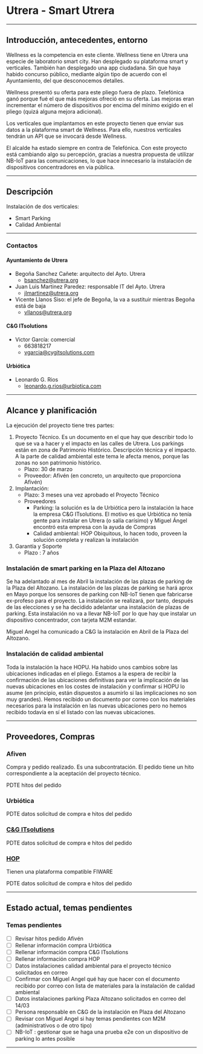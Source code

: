 # Utrera - Smart Utrera

---

## Introducción, antecedentes, entorno

Wellness es la competencia en este cliente. Wellness tiene en Utrera una especie de laboratorio smart city. Han desplegado su plataforma smart y verticales. También han desplegado una app ciudadana. Sin que haya habido concurso público, mediante algún tipo de acuerdo con el Ayuntamiento, del que desconocemos detalles.

Wellness presentó su oferta para este pliego fuera de plazo. Telefónica ganó porque fué el que más mejoras ofreció en su oferta. Las mejoras eran incrementar el número de dispositivos por encima del mínimo exigido en el pliego (quizá alguna mejora adicional).

Los verticales que implantamos en este proyecto tienen que enviar sus datos a la plataforma smart de Wellness. Para ello, nuestros verticales tendrán un API que se invocará desde Wellness.

El alcalde ha estado siempre en contra de Telefónica. Con este proyecto está cambiando algo su percepción, gracias a nuestra propuesta de utilizar NB-IoT para las comunicaciones, lo que hace innecesario la instalación de dispositivos concentradores en via pública.

---

## Descripción

Instalación de dos verticales:

* Smart Parking
* Calidad Ambiental

---
### Contactos

#### Ayuntamiento de Utrera

* Begoña Sanchez Cañete: arquitecto del Ayto. Utrera
    * bsanchez@utrera.org
* Juan Luis Martinez Paredez: responsable IT del Ayto. Utrera
    * jlmartinez@utrera.org
* Vicente Llanos Siso: el jefe de Begoña, la va a sustituir mientras Begoña está de baja
    * vllanos@utrera.org

#### C&G ITsolutions

* Victor García: comercial
    * 663818217
    * vgarcia@cygitsolutions.com

#### Urbiótica

* Leonardo G. Rios
    * leonardo.g.rios@urbiotica.com

---

## Alcance y planificación

La ejecución del proyecto tiene tres partes: 

1. Proyecto Técnico. Es un documento en el que hay que describir todo lo que se va a hacer y el impacto en las calles de Utrera. Los parkings están en zona de Patrimonio Histórico. Descripción técnica y el impacto. A la parte de calidad ambiental este tema le afecta menos, porque las zonas no son patrimonio histórico.
    - Plazo: 30 de marzo
    - Proveedor: Afivén (en concreto, un arquitecto que proporciona Afivén)
1. Implantación:
    - Plazo: 3 meses una vez aprobado el Proyecto Técnico
    - Proveedores
        - Parking: la solución es la de Urbiótica pero la instalación la hace la empresa C&G ITsolutions. El motivo es que Urbiótica no tenía gente para instalar en Utrera (o salía carísimo) y Miguel Ángel encontró esta empresa con la ayuda de Compras
        - Calidad ambiental: HOP Obiquitous, lo hacen todo, proveen la solución completa y realizan la instalación
1. Garantía y Soporte
    - Plazo : 7 años

### Instalación de smart parking en la Plaza del Altozano

Se ha adelantado al mes de Abril la instalación de las plazas de parking de la Plaza del Altozano. La instalación de las plazas de parking se hará aprox en Mayo porque los sensores de parking con NB-IoT tienen que fabricarse ex-profeso para el proyecto. La instalación se realizará, por tanto, después de las elecciones y se ha decidido adelantar una instalación de plazas de parking. Esta instalación no va a llevar NB-IoT por lo que hay que instalar un dispositivo concentrador, con tarjeta M2M estandar.

Miguel Angel ha comunicado a C&G la instalación en Abril de la Plaza del Altozano.

### Instalación de calidad ambiental

Toda la instalación la hace HOPU. Ha habido unos cambios sobre las ubicaciones indicadas en el pliego. Estamos a la espera de recibir la confirmación de las ubicaciones definitivas para ver la implicación de las nuevas ubicaciones en los costes de instalación y confirmar si HOPU lo asume (en principio, están dispuestos a asumirlo si las implicaciones no son muy grandes). Hemos recibido un documento por correo con los materiales necesarios para la instalación en las nuevas ubicaciones pero no hemos recibido todavía en sí el listado con las nuevas ubicaciones.

---

## Proveedores, Compras

### Afiven

Compra y pedido realizado. Es una subcontratación. El pedido tiene un hito correspondiente a la aceptación del proyecto técnico.

PDTE hitos del pedido

### Urbiótica

PDTE datos solicitud de compra e hitos del pedido

### [C&G ITsolutions](https://cygitsolutions.com/)

PDTE datos solicitud de compra e hitos del pedido

### [HOP](https://hopu.eu/)

Tienen una plataforma compatible FIWARE

PDTE datos solicitud de compra e hitos del pedido

---

## Estado actual, temas pendientes

### Temas pendientes

- [ ] Revisar hitos pedido Afivén
- [ ] Rellenar información compra Urbiótica
- [ ] Rellenar información compra C&G ITsolutions
- [ ] Rellenar información compra HOP
- [ ] Datos instalaciones calidad ambiental para el proyecto técnico solicitados en correo
- [ ] Confirmar con Miguel Angel qué hay que hacer con el documento recibido por correo con lista de materiales para la instalación de calidad ambiental
- [ ] Datos instalaciones parking Plaza Altozano solicitados en correo del 14/03
- [ ] Persona responsable en C&G de la instalación en Plaza del Altozano
- [ ] Revisar con Miguel Angel si hay temas pendientes con M2M (administrativos o de otro tipo)
- [ ] NB-IoT : gestionar que se haga una prueba e2e con un dispositivo de parking lo antes posible

---
